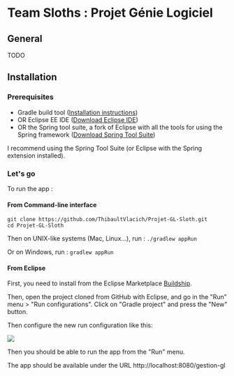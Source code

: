 # Team Sloths : Projet Génie Logiciel

## General

TODO

## Installation

### Prerequisites

* Gradle build tool ([Installation instructions](https://gradle.org/install))
* OR Eclipse EE IDE ([Download Eclipse IDE](https://eclipse.org))
* OR the Spring tool suite, a fork of Eclipse with all the tools for using the Spring framework ([Download Spring Tool Suite](https://spring.io/tools/sts))

I recommend using the Spring Tool Suite (or Eclipse with the Spring extension installed).

### Let's go

To run the app :

#### From Command-line interface

```
git clone https://github.com/ThibaultVlacich/Projet-GL-Sloth.git
cd Projet-GL-Sloth
```

Then on UNIX-like systems (Mac, Linux...), run : `./gradlew appRun`

Or on Windows, run : `gradlew appRun`

#### From Eclipse

First, you need to install from the Eclipse Marketplace [Buildship](https://marketplace.eclipse.org/content/buildship-gradle-integration).

Then, open the project cloned from GitHub with Eclipse, and go in the "Run" menu > "Run configurations". Click on "Gradle project" and press the "New" button.

Then configure the new run configuration like this:

![](http://i.imgur.com/9bsDSdx.png)

Then you should be able to run the app from the "Run" menu.

The app should be available under the URL http://localhost:8080/gestion-gl
